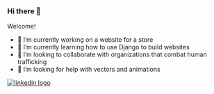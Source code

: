 ### Hi there 👋

<!--
**Issac909/Issac909** is a ✨ _special_ ✨ repository because its `README.md` (this file) appears on your GitHub profile.
-->
Welcome!

- 🔭 I’m currently working on a website for a store
- 🌱 I’m currently learning how to use Django to build websites
- 👯 I’m looking to collaborate with organizations that combat human trafficking
- 🤔 I’m looking for help with vectors and animations

[<img src="https://img.icons8.com/material/24/000000/linkedin--v1.png" alt="linkedin logo">](https://www.linkedin.com/in/issac-moreno-7a9116121/)

